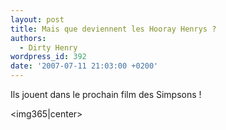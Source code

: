 ```yaml
---
layout: post
title: Mais que deviennent les Hooray Henrys ?
authors:
  - Dirty Henry
wordpress_id: 392
date: '2007-07-11 21:03:00 +0200'
---
```

Ils jouent dans le prochain film des Simpsons !

<img365|center>
